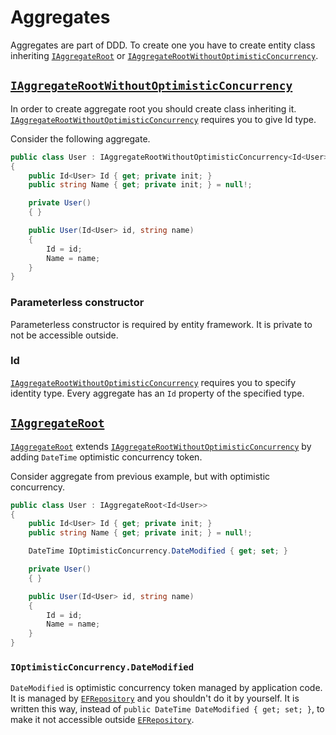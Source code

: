 # Aggregates

Aggregates are part of DDD. To create one you have to create entity class inheriting [`IAggregateRoot`](../../src/Domain/LeanCode.DomainModels/Model/IAggregateRoot.cs) or [`IAggregateRootWithoutOptimisticConcurrency`](../../src/Domain/LeanCode.DomainModels/Model/IAggregateRoot.cs).

## [`IAggregateRootWithoutOptimisticConcurrency`](../../src/Domain/LeanCode.DomainModels/Model/IAggregateRoot.cs)

In order to create aggregate root you should create class inheriting it. [`IAggregateRootWithoutOptimisticConcurrency`](../../src/Domain/LeanCode.DomainModels/Model/IAggregateRoot.cs) requires you to give Id type.

Consider the following aggregate.

```csharp
public class User : IAggregateRootWithoutOptimisticConcurrency<Id<User>>
{
    public Id<User> Id { get; private init; }
    public string Name { get; private init; } = null!;

    private User()
    { }

    public User(Id<User> id, string name)
    {
        Id = id;
        Name = name;
    }
}
```

### Parameterless constructor

Parameterless constructor is required by entity framework. It is private to not be accessible outside.

### Id

[`IAggregateRootWithoutOptimisticConcurrency`](../../src/Domain/LeanCode.DomainModels/Model/IAggregateRoot.cs) requires you to specify identity type. Every aggregate has an `Id` property of the specified type.

## [`IAggregateRoot`](../../src/Domain/LeanCode.DomainModels/Model/IAggregateRoot.cs)

[`IAggregateRoot`](../../src/Domain/LeanCode.DomainModels/Model/IAggregateRoot.cs) extends [`IAggregateRootWithoutOptimisticConcurrency`](../../src/Domain/LeanCode.DomainModels/Model/IAggregateRoot.cs) by adding `DateTime` optimistic concurrency token.

Consider aggregate from previous example, but with optimistic concurrency.

```csharp
public class User : IAggregateRoot<Id<User>>
{
    public Id<User> Id { get; private init; }
    public string Name { get; private init; } = null!;

    DateTime IOptimisticConcurrency.DateModified { get; set; }

    private User()
    { }

    public User(Id<User> id, string name)
    {
        Id = id;
        Name = name;
    }
}
```

### `IOptimisticConcurrency.DateModified`

`DateModified` is optimistic concurrency token managed by application code. It is managed by [`EFRepository`](../../src/Domain/LeanCode.DomainModels.EF/EFRepository.cs) and you shouldn't do it by yourself. It is written this way, instead of `public DateTime DateModified { get; set; }`, to make it not accessible outside [`EFRepository`](../../src/Domain/LeanCode.DomainModels.EF/EFRepository.cs).
